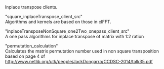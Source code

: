 Inplace transpose clients.<br />

"square_inplaceTranspose_client_src"<br />
Algorithms and kernels are based on those in clFFT.<br />

"inplaceTransposeNonSquare_one2Two_onepass_client_src"<br />
A one pass algorithms for inplace transpose of matrix with 1:2 ration<br />

"permutation_calculation"<br />
Calculates the matrix permutation number used in non square transposition based on page 4 of<br />
http://www.netlib.org/utk/people/JackDongarra/CCDSC-2014/talk35.pdf
